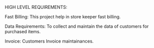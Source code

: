 HIGH LEVEL REQUIREMENTS:

  Fast Billing:
           This project help in store keeper fast billing.
 
  Data Requirements:
            To collect and maintain the data of customers for purchased items.
  
  Invoice:
          Customers Invoice maintainances.
